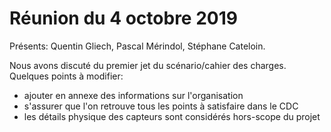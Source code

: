 # Réunion du 4 octobre 2019

Présents: Quentin Gliech, Pascal Mérindol, Stéphane Cateloin.

Nous avons discuté du premier jet du scénario/cahier des charges.
Quelques points à modifier:

- ajouter en annexe des informations sur l'organisation
- s'assurer que l'on retrouve tous les points à satisfaire dans le CDC
- les détails physique des capteurs sont considérés hors-scope du projet
